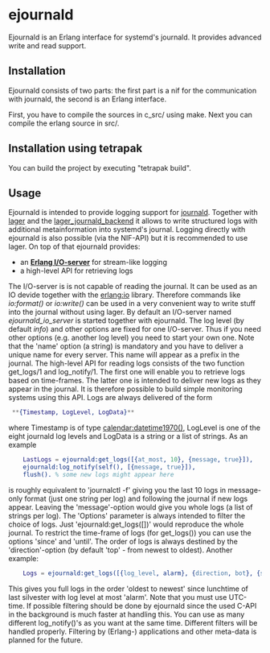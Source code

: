 ejournald
=========

Ejournald is an Erlang interface for systemd's journald. It provides advanced write and read support.

Installation
------------

Ejournald consists of two parts: the first part is a nif for the communication with journald, the second is an Erlang interface.

First, you have to compile the sources in c_src/ using make. Next you can compile the erlang source in src/. 

Installation using tetrapak
--------------------------
You can build the project by executing "tetrapak build". 

Usage
-----

Ejournald is intended to provide logging support for [journald](http://www.freedesktop.org/software/systemd/man/systemd-journald.service.html). Together with [lager](https://github.com/basho/lager) and the [lager_journald_backend](https://github.com/travelping/lager_journald_backend) it allows to write structured logs with additional metainformation into systemd's journal. Logging directly with ejournald is also possible (via the NIF-API) but it is recommended to use lager. On top of that ejournald provides:

- an [**Erlang I/O-server**](http://www.erlang.org/doc/apps/stdlib/io_protocol.html) for stream-like logging
- a high-level API for retrieving logs 

The I/O-server is is not capable of reading the journal. It can be used as an IO devide together with the [erlang:io](http://erlang.org/doc/man/io.html) library. Therefore commands like *io:format()* or *io:write()* can be used in a very convenient way to write stuff into the journal without using lager. By default an I/O-server named *ejournald_io_server* is started together with ejournald. The log level (by default *info*) and other options are fixed for one I/O-server. Thus if you need other options (e.g. another log level) you need to start your own one. Note that the 'name' option (a string) is mandatory and you have to deliver a unique name for every server. This name will appear as a prefix in the journal.
The high-level API for reading logs consists of the two function get_logs/1 and log_notify/1. The first one will enable you to retrieve logs based on time-frames. The latter one is intended to deliver new logs as they appear in the journal. It is therefore possible to build simple monitoring systems using this API. Logs are always delivered of the form

```erlang
 **{Timestamp, LogLevel, LogData}**
```

where Timestamp is of type [calendar:datetime1970()](http://www.erlang.org/doc/man/calendar.html#type-datetime1970), LogLevel is one of the eight journald log levels and LogData is a string or a list of strings. As an example 

```erlang
    LastLogs = ejournald:get_logs([{at_most, 10}, {message, true}]),
    ejournald:log_notify(self(), [{message, true}]),
    flush(). % some new logs might appear here 
```

is roughly equivalent to 'journalctl -f' giving you the last 10 logs in message-only format (just one string per log) and following the journal if new logs appear. Leaving the 'message'-option would give you whole logs (a list of strings per log). The 'Options' parameter is always intended to filter the choice of logs. Just 'ejournald:get_logs([])' would reproduce the whole journal. To restrict the time-frame of logs (for get_logs()) you can use the options 'since' and 'until'. The order of logs is always destined by the 'direction'-option (by default 'top' - from newest to oldest). Another example:

```erlang
    Logs = ejournald:get_logs([{log_level, alarm}, {direction, bot}, {since, {{2013,12,31},{12,0,0}} }]).
```

This gives you full logs in the order 'oldest to newest' since lunchtime of last silvester with log level at most 'alarm'. Note that you must use UTC-time. If possible filtering should be done by ejournald since the used C-API in the background is much faster at handling this. You can use as many different log_notify()'s as you want at the same time. Different filters will be handled properly. Filtering by (Erlang-) applications and other meta-data is planned for the future.
